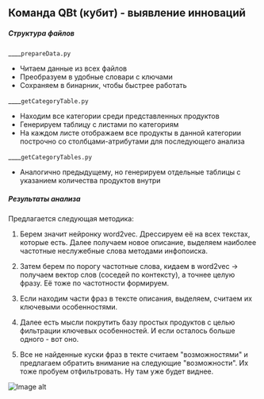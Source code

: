 ## Команда QBt (кубит) - выявление инноваций
##### Структура файлов
____`prepareData.py`
- Читаем данные из всех файлов
- Преобразуем в удобные словари с ключами
- Сохраняем в бинарник, чтобы быстрее работать

____`getCategoryTable.py`
- Находим все категории среди представленных продуктов
- Генерируем таблицу с листами по категориям
- На каждом листе отображаем все продукты в данной категории построчно со столбцами-атрибутами для последующего анализа

____`getCategoryTables.py`
- Аналогично предыдущему, но генерируем отдельные таблицы с указанием количества продуктов внутри


##### Результаты анализа 
Предлагается следующая методика:

1. Берем значит нейронку word2vec. Дрессируем её на всех текстах, которые есть. Далее получаем новое описание, выделяем наиболее частотные неслужебные слова методами инфопоиска. 

2. Затем берем по порогу частотные слова, кидаем в word2vec -> получаем вектор слов (соседей по контексту), а точнее целую фразу. Её тоже по частотности формируем. 

3. Если находим части фраз в тексте описания, выделяем, считаем их ключевыми особенностями. 

4. Далее есть мысли покрутить базу простых продуктов с целью фильтрации ключевых особенностей. И если осталось больше одного - вот оно.

5. Все не найденные куски фраз в текте считаем "возможностями" и предлагаем обратить внимание на следующие "возможности". Их тоже пробуем отфильтровать. Ну там уже будет виднее.

![Image alt](http://git.urbantech.pro/muromcevn/qbt-productinnovations/blob/master/commando.gif)